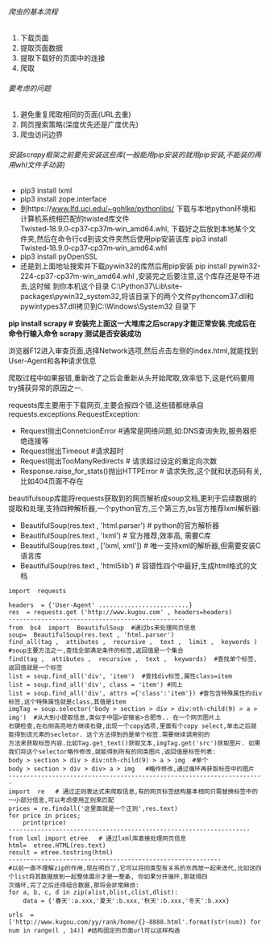###### 爬虫的基本流程
1. 下载页面
2. 提取页面数据
3. 提取下载好的页面中的连接
4. 爬取
###### 要考虑的问题
1. 避免重复爬取相同的页面(URL去重)
2. 网页搜索策略(深度优先还是广度优先)
3. 爬虫访问边界

###### 安装scrapy框架之前要先安装这些库(一般能用pip安装的就用pip安装,不能装的再用whl文件手动装)
- pip3 install lxml
- pip3 install zope.interface
- 到https://www.lfd.uci.edu/~gohlke/pythonlibs/ 下载与本地python环境和计算机系统相匹配的twisted库文件Twisted‑18.9.0‑cp37‑cp37m‑win_amd64.whl,
下载好之后放到本地某个文件夹,然后在命令行cd到该文件夹然后使用pip安装该库 pip3 install Twisted‑18.9.0‑cp37‑cp37m‑win_amd64.whl
- pip3 install pyOpenSSL
- 还是到上面地址搜索并下载pywin32的库然后用pip安装 pip install pywin32-224-cp37-cp37m-win_amd64.whl ,安装完之后要注意,这个库存还是导不进去,这时候
到你本机这个目录 C:\Python37\Lib\site-packages\pywin32_system32,将该目录下的两个文件pythoncom37.dll和pywintypes37.dll拷贝到C:\Windows\System32
目录下

__pip install scrapy # 安装完上面这一大堆库之后scrapy才能正常安装.完成后在命令行输入命令 scrapy 测试是否安装成功__

浏览器F12进入审查页面,选择Network选项,然后点击左侧的index.html,就能找到User-Agent和各种请求信息

爬取过程中如果报错,重新改了之后会重新从头开始爬取,效率低下,这是代码要用try捕获异常的原因之一. 

requests库主要用于下载网页,主要会报四个错,这些错都继承自requests.exceptions.RequestException:
  - Request抛出ConnetcionError  #通常是网络问题,如:DNS查询失败,服务器拒绝连接等
  - Request抛出Timeout  #请求超时
  - Request抛出TooManyRedirects # 请求超过设定的重定向次数
  - Response.raise_for_stats()抛出HTTPError # 请求失败,这个就和状态码有关,比如404页面不存在

beautifulsoup库能将requests获取到的网页解析成soup文档,更利于后续数据的提取和处理,支持四种解析器,一个python官方,三个第三方,bs官方推荐lxml解析器:
  - BeautifulSoup(res.text , 'html.parser')  # python的官方解析器
  - BeautifulSoup(res.text , 'lxml')         # 官方推荐,效率高, 需要C库
  - BeautifulSoup(res.text , ['lxml, xml'])  # 唯一支持xml的解析器,但需要安装C语言库
  - BeautifulSoup(res.text , 'html5lib')     # 容错性四个中最好,生成html格式的文档
  
```
import  requests

headers  = {'User-Agent' .........................}
res  = requests.get ('http://www.kugou.com' , headers=headers)
-------------------------------------------------
from  bs4  import  BeautifulSoup  #通过bs来处理网页信息
soup=  BeautifulSoup(res.text , 'html.parser')
find_all(tag ,  attibutes ,  recursive ,  text ,  limit ,  keywords ) #soup主要方法之一,查找全部满足条件的标签,返回值是一个集合
find(tag ,  attibutes ,  recursive ,  text ,  keywords)  #查找单个标签,返回值就是一个标签
list = soup.find_all('div', 'item')  #查找div标签,属性class=item
list = soup.find_all('div', class = 'item') #同上
list = soup.find_all('div', attrs ={'class':'item'}) #查包含特殊属性的div标签,这个特殊属性就是class,其值是item
imgTag = soup.selector('body > section > div > div:nth-child(9) > a > img')  #从大到小提取信息,类似于中国>安徽省>合肥市.. 在一个网页图片上
右键检查,在右侧高亮地方继续右键,出现一个copy选项,里面有个copy select,单击之后就能得到该元素的secletor. 这个方法得到的是单个标签.需要继续调用别的
方法来获取标签内容.比如Tag.get_text()获取文本,imgTag.get('src')获取图片. 如果我们将这个selector略作修改,就能得到所有的同类图片,返回值是标签列表:
body > section > div > div:nth-child(9) > a > img  #单个
body > section > div > div> a > img   #略作修改,通过循环再获取标签中的图片
-----------------------------------------------------------------------
import  re   # 通过正则表达式来爬取信息,有的网页标签结构基本相同只需替换标签中的一小部分信息,可以考虑使用正则来匹配
prices = re.findall('这里面就是一个正则',res.text)
for price in prices;
    print(price)
-------------------------------------------------------------------
from lxml import etree   # 通过lxml库直接处理网页信息
html=  etree.HTML(res.text)
result = etree.tostring(html)
-----------------------------------------------------------
#以前一直不理解zip的作用,现在明白了,它可以将同类型有关系的东西放一起来迭代,比如这四个list将其数据放到一起整体展示才是一整条, 你如果分开循环,那就得四
次循环,完了之后还得组合数据,那将会非常麻烦:
for a, b, c, d in zip(alist,blist,clist,dlist):  
    data = {'春天':a.xxx,'夏天':b.xxx,'秋天':b.xxx,'冬天':b.xxx}  
    
urls  =  ['http://www.kugou.com/yy/rank/home/{}-8888.html'.format(str(num)) for num in range(l , 14)] #结构固定的页面url可以这样构造
```
